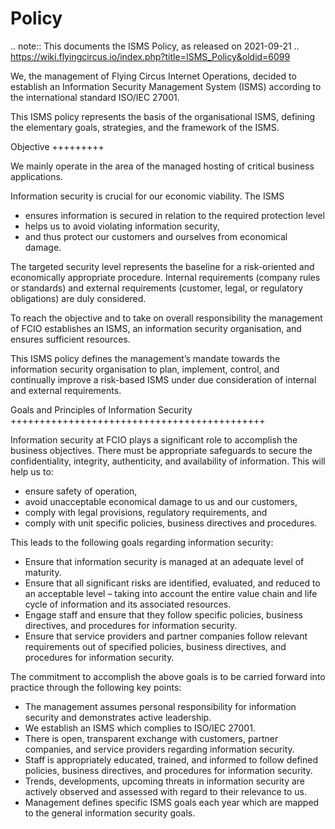 Policy
======

.. note:: This documents the ISMS Policy, as released on 2021-09-21
.. https://wiki.flyingcircus.io/index.php?title=ISMS_Policy&oldid=6099

We, the management of Flying Circus Internet Operations, decided to establish an Information Security Management System (ISMS) according to the international standard ISO/IEC 27001.

This ISMS policy represents the basis of the organisational ISMS, defining the elementary goals, strategies, and the framework of the ISMS.

Objective
+++++++++

We mainly operate in the area of the managed hosting of critical business applications.

Information security is crucial for our economic viability. The ISMS

* ensures information is secured in relation to the required protection level
* helps us to avoid violating information security,
* and thus protect our customers and ourselves from economical damage.

The targeted security level represents the baseline for a risk-oriented and economically appropriate procedure. Internal requirements (company rules or standards) and external requirements (customer, legal, or regulatory obligations) are duly considered.

To reach the objective and to take on overall responsibility the management of FCIO establishes an ISMS, an information security organisation, and ensures sufficient resources.

This ISMS policy defines the management’s mandate towards the information security organisation to plan, implement, control, and continually improve a risk-based ISMS under due consideration of internal and external requirements.

Goals and Principles of Information Security
++++++++++++++++++++++++++++++++++++++++++++

Information security at FCIO plays a significant role to accomplish the business objectives. There must be appropriate safeguards to secure the confidentiality, integrity, authenticity, and availability of information. This will help us to:

* ensure safety of operation,
* avoid unacceptable economical damage to us and our customers,
* comply with legal provisions, regulatory requirements, and
* comply with unit specific policies, business directives and procedures.

This leads to the following goals regarding information security:

* Ensure that information security is managed at an adequate level of maturity.
* Ensure that all significant risks are identified, evaluated, and reduced to an acceptable level – taking into account the entire value chain and life cycle of information and its associated resources.
* Engage staff and ensure that they follow specific policies, business directives, and procedures for information security.
* Ensure that service providers and partner companies follow relevant requirements out of specified policies, business directives, and procedures for information security.

The commitment to accomplish the above goals is to be carried forward into practice through the following key points:

* The management assumes personal responsibility for information security and demonstrates active leadership.
* We establish an ISMS which complies to ISO/IEC 27001.
* There is open, transparent exchange with customers, partner companies, and service providers regarding information security.
* Staff is appropriately educated, trained, and informed to follow defined policies, business directives, and procedures for information security.
* Trends, developments, upcoming threats in information security are actively observed and assessed with regard to their relevance to us.
* Management defines specific ISMS goals each year which are mapped to the general information security goals.
